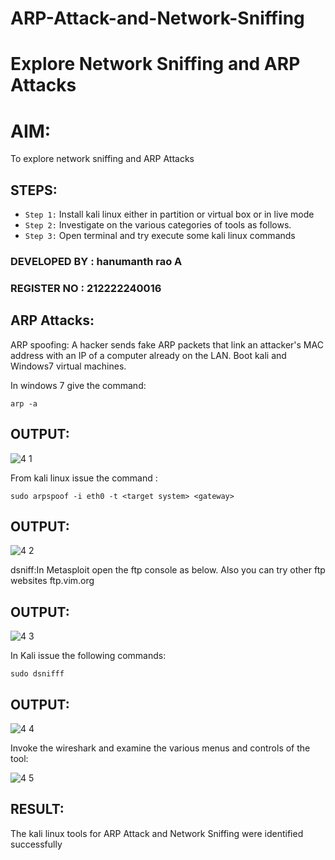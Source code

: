 # ARP-Attack-and-Network-Sniffing
# Explore Network Sniffing and ARP Attacks

# AIM:

To explore network sniffing and ARP Attacks

## STEPS:

- `Step 1:` Install kali linux either in partition or virtual box or in live mode
- `Step 2:` Investigate on the various categories of tools as follows.
-  `Step 3:` Open terminal and try execute some kali linux commands

### DEVELOPED BY : hanumanth rao A 
### REGISTER NO : 212222240016
## ARP Attacks:  
ARP spoofing: A hacker sends fake ARP packets that link an attacker's MAC address with an IP of a computer already on the LAN. 
Boot kali and Windows7 virtual machines.

In windows 7 give the command:
```
arp -a
```
## OUTPUT:

![4 1](https://github.com/SaiPraneeth04/ARP-Attack-and-Network-Sniffing/assets/119390353/7ddd1bd0-9540-4ada-8ece-f7001d66aa80)



From kali linux issue the command :
```
sudo arpspoof -i eth0 -t <target system> <gateway>
```
## OUTPUT:

![4 2](https://github.com/SaiPraneeth04/ARP-Attack-and-Network-Sniffing/assets/119390353/2cfa0b8f-08b4-4bd6-b83b-f54e23e9916b)



 dsniff:In Metasploit open the ftp console as below. Also you can try other ftp websites ftp.vim.org
 
## OUTPUT:

![4 3](https://github.com/SaiPraneeth04/ARP-Attack-and-Network-Sniffing/assets/119390353/e5cf16b9-e847-4299-9ec2-c34ff46b563d)


In Kali issue the following commands:
```
sudo dsnifff
```
## OUTPUT:

![4 4](https://github.com/SaiPraneeth04/ARP-Attack-and-Network-Sniffing/assets/119390353/78cd5f5c-0c18-47f4-8d92-c6896215380d)


Invoke the wireshark and examine the various menus  and controls of the tool:

![4 5](https://github.com/SaiPraneeth04/ARP-Attack-and-Network-Sniffing/assets/119390353/cbbdfbe5-9cb9-4e33-a3e3-46d79cf78062)



## RESULT:
The kali linux tools for ARP Attack and Network Sniffing were identified successfully
